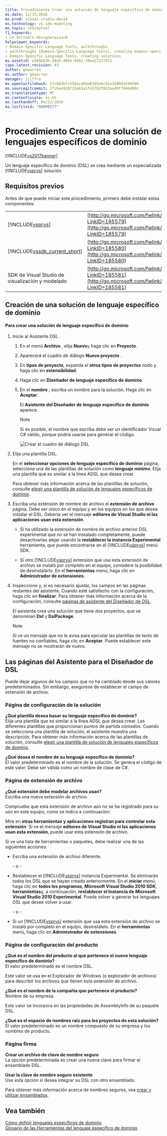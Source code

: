 ```yaml
---
title: Procedimiento Crear una solución de lenguaje específico de dominio | Documentos de Microsoft
ms.date: 11/15/2016
ms.prod: visual-studio-dev14
ms.technology: vs-ide-modeling
ms.topic: conceptual
f1_keywords:
- vs.dsltools.designerwizard
helpviewer_keywords:
- Domain-Specific Language Tools, walkthroughs
- walkthroughs [Domain-Specific Language Tools], creating domain-specific language
- Domain-Specific Language Tools, creating solutions
ms.assetid: e585b63b-34d2-405a-8d81-39ea22317975
caps.latest.revision: 43
author: gewarren
ms.author: gewarren
manager: jillfra
ms.openlocfilehash: 57c843b7c556ac409a63d5e6c01e2699da59958b
ms.sourcegitcommit: 1fc6ee928733e61a1f42782f832ead9f7946d00c
ms.translationtype: MT
ms.contentlocale: es-ES
ms.lasthandoff: 04/22/2019
ms.locfileid: "60099577"
---
```

# <a name="how-to-create-a-domain-specific-language-solution"></a>Procedimiento Crear una solución de lenguajes específicos de dominio
[!INCLUDE[vs2017banner](../includes/vs2017banner.md)]

Un lenguaje específico de dominio (DSL) se crea mediante un especializada [!INCLUDE[vsprvs](../includes/vsprvs-md.md)] solución.  
  
## <a name="prerequisites"></a>Requisitos previos  
 Antes de que puede iniciar este procedimiento, primero debe instalar estos componentes:  
  
|||  
|-|-|  
|[!INCLUDE[vsprvs](../includes/vsprvs-md.md)]|[http://go.microsoft.com/fwlink/?LinkID=185579](http://go.microsoft.com/fwlink/?LinkID=185579)|  
|[!INCLUDE[vssdk_current_short](../includes/vssdk-current-short-md.md)]|[http://go.microsoft.com/fwlink/?LinkID=185580](http://go.microsoft.com/fwlink/?LinkID=185580)|  
|SDK de Visual Studio de visualización y modelado|[http://go.microsoft.com/fwlink/?LinkID=185581](http://go.microsoft.com/fwlink/?LinkID=185581)|  
  
## <a name="creating-a-domain-specific-language-solution"></a>Creación de una solución de lenguaje específico de dominio  
  
#### <a name="to-create-a-domain-specific-language-solution"></a>Para crear una solución de lenguaje específico de dominio  
  
1. Inicie al Asistente DSL.  
  
   1. En el menú **Archivo** , elija **Nuevo**y haga clic en **Proyecto**.  
  
   2. Aparecerá el cuadro de diálogo **Nuevo proyecto** .  
  
   3. En **tipos de proyecto**, expanda el **otros tipos de proyectos** nodo y haga clic en **extensibilidad**.  
  
   4. Haga clic en **Diseñador de lenguaje específico de dominio**.  
  
   5. En el **nombre** , escriba un nombre para la solución. Haga clic en **Aceptar**.  
  
       El **Asistente del Diseñador de lenguaje específico de dominio** aparece.  
  
      > [!NOTE]
      >  Si es posible, el nombre que escriba debe ser un identificador Visual C# válido, porque podría usarse para generar el código.  
  
      ![Crear el cuadro de diálogo DSL](../modeling/media/create-dsldialog.png "Create_DSLDialog")  
  
2. Elija una plantilla DSL.  
  
    En el **seleccionar opciones de lenguaje específico de dominio** página, seleccione una de las plantillas de solución como **lenguaje mínimo**. Elija una plantilla que es similar a la línea ADSL que desea crear.  
  
    Para obtener más información acerca de las plantillas de solución, consulte [elegir una plantilla de solución de lenguajes específicos de dominio](../modeling/choosing-a-domain-specific-language-solution-template.md).  
  
3. Escriba una extensión de nombre de archivo el **extensión de archivo** página. Debe ser único en el equipo y en los equipos en los que desea instalar el DSL. Debería ver el mensaje **editores de Visual Studio ni las aplicaciones usan esta extensión**.  
  
   - Si ha utilizado la extensión de nombre de archivo anterior DSL experimental que no se han instalado completamente, puede desactivarlas alejar usando la **restablecer la instancia Experimental** herramienta, que puede encontrarse en el [!INCLUDE[vsprvs](../includes/vsprvs-md.md)] menú SDK.  
  
   - Si otro [!INCLUDE[vsprvs](../includes/vsprvs-md.md)] extensión que usa esta extensión de archivo se instaló por completo en el equipo, considere la posibilidad de desinstalarlo. En el **herramientas** menú, haga clic en **Administrador de extensiones**.  
  
4. Inspeccione y, si es necesario ajustar, los campos en las páginas restantes del asistente. Cuando esté satisfecho con la configuración, haga clic en **finalizar**. Para obtener más información acerca de la configuración, consulte [páginas de asistente del Diseñador de DSL](#settings).  
  
    El asistente crea una solución que tiene dos proyectos, que se denominan **Dsl** y **DslPackage**.  
  
   > [!NOTE]
   >  Si ve un mensaje que no le avisa para ejecutar las plantillas de texto de fuentes no confiables, haga clic en **Aceptar**. Puede establecer este mensaje no se mostrarán de nuevo.  
  
## <a name="settings"></a> Las páginas del Asistente para el Diseñador de DSL  
 Puede dejar algunos de los campos que no ha cambiado desde sus valores predeterminados. Sin embargo, asegúrese de establecer el campo de extensión de archivo.  
  
### <a name="solution-settings-page"></a>Página de configuración de la solución  
 **¿Qué plantilla desea basar su lenguaje específico de dominio?**  
 Elija una plantilla que es similar a la línea ADSL que desea crear. Las diferentes plantillas que proporcionan puntos de partida cómodos. Cuando se selecciona una plantilla de solución, el asistente muestra una descripción. Para obtener más información acerca de las plantillas de solución, consulte [elegir una plantilla de solución de lenguajes específicos de dominio](../modeling/choosing-a-domain-specific-language-solution-template.md).  
  
 **¿Qué desea el nombre de su lenguaje específico de dominio?**  
 El valor predeterminado es el nombre de la solución. Se genera el código de este valor. Debe ser válida como un nombre de clase de C#.  
  
### <a name="file-extension-page"></a>Página de extensión de archivo  
 **¿Qué extensión debe modelar archivos usan?**  
 Escriba una nueva extensión de archivo.  
  
 Compruebe que esta extensión de archivo aún no se ha registrado para su uso en este equipo, como se indica a continuación:  
  
 Mire en **otras herramientas y aplicaciones registran para controlar esta extensión**. Si ve el mensaje **editores de Visual Studio ni las aplicaciones usan esta extensión**, puede usar esta extensión de archivo.  
  
 Si ve una lista de herramientas o paquetes, debe realizar una de las siguientes acciones:  
  
- Escriba una extensión de archivo diferente.  
  
     \- o -  
  
- Restablecer el [!INCLUDE[vsprvs](../includes/vsprvs-md.md)] instancia Experimental. Se eliminarán todos los DSL que se hayan creado anteriormente. En el **iniciar** menú, haga clic en **todos los programas**, **Microsoft Visual Studio 2010 SDK**, **herramientas**y, a continuación, **restablecer el Instancia de Microsoft Visual Studio 2010 Experimental**. Puede volver a generar los lenguajes DSL que desee volver a usar.  
  
     \- o -  
  
- Si un [!INCLUDE[vsprvs](../includes/vsprvs-md.md)] extensión que usa esta extensión de archivo se instaló por completo en el equipo, desinstálelo. En el **herramientas** menú, haga clic en **Administrador de extensiones**.  
  
### <a name="product-settings-page"></a>Página de configuración del producto  
 **¿Qué es el nombre del producto al que pertenece el nuevo lenguaje específico de dominio?**  
 El valor predeterminado es el nombre DSL.  
  
 Este valor se usa en el Explorador de Windows (o explorador de archivos) para describir los archivos que tienen esta extensión de archivo.  
  
 **¿Qué es el nombre de la compañía que pertenece el producto?**  
 Nombre de su empresa.  
  
 Este valor se incorpora en las propiedades de AssemblyInfo de su paquete DSL.  
  
 **¿Qué es el espacio de nombres raíz para los proyectos de esta solución?**  
 El valor predeterminado es un nombre compuesto de su empresa y los nombres de producto.  
  
### <a name="signing-page"></a>Página firma  
 **Crear un archivo de clave de nombre seguro**  
 La opción predeterminada es crear una nueva clave para firmar el ensamblado DSL.  
  
 **Usar la clave de nombre seguro existente**  
 Use esta opción si desea integrar su DSL con otro ensamblado.  
  
 Para obtener más información acerca de nombres seguros, vea [crear y utilizar ensamblados](http://go.microsoft.com/fwlink/?LinkId=186073).  
  
## <a name="see-also"></a>Vea también  
 [Cómo definir lenguajes específicos de dominio](../modeling/how-to-define-a-domain-specific-language.md)   
 [Glosario de las Herramientas del lenguaje específico de dominio](http://msdn.microsoft.com/ca5e84cb-a315-465c-be24-76aa3df276aa)
